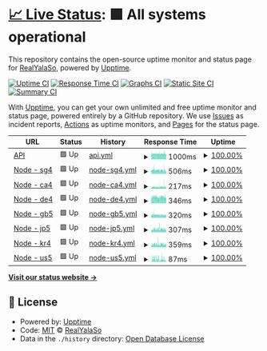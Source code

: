 # [📈 Live Status](https://status.yalaso.top): <!--live status--> **🟩 All systems operational**

This repository contains the open-source uptime monitor and status page for [RealYalaSo](https://status.yalaso.top), powered by [Upptime](https://github.com/upptime/upptime).

[![Uptime CI](https://github.com/RealYalaSo/status/workflows/Uptime%20CI/badge.svg)](https://github.com/RealYalaSo/status/actions?query=workflow%3A%22Uptime+CI%22)
[![Response Time CI](https://github.com/RealYalaSo/status/workflows/Response%20Time%20CI/badge.svg)](https://github.com/RealYalaSo/status/actions?query=workflow%3A%22Response+Time+CI%22)
[![Graphs CI](https://github.com/RealYalaSo/status/workflows/Graphs%20CI/badge.svg)](https://github.com/RealYalaSo/status/actions?query=workflow%3A%22Graphs+CI%22)
[![Static Site CI](https://github.com/RealYalaSo/status/workflows/Static%20Site%20CI/badge.svg)](https://github.com/RealYalaSo/status/actions?query=workflow%3A%22Static+Site+CI%22)
[![Summary CI](https://github.com/RealYalaSo/status/workflows/Summary%20CI/badge.svg)](https://github.com/RealYalaSo/status/actions?query=workflow%3A%22Summary+CI%22)

With [Upptime](https://upptime.js.org), you can get your own unlimited and free uptime monitor and status page, powered entirely by a GitHub repository. We use [Issues](https://github.com/RealYalaSo/status/issues) as incident reports, [Actions](https://github.com/RealYalaSo/status/actions) as uptime monitors, and [Pages](https://status.yalaso.top) for the status page.

<!--start: status pages-->
<!-- This summary is generated by Upptime (https://github.com/upptime/upptime) -->
<!-- Do not edit this manually, your changes will be overwritten -->
<!-- prettier-ignore -->
| URL | Status | History | Response Time | Uptime |
| --- | ------ | ------- | ------------- | ------ |
| <img alt="" src="https://favicons.githubusercontent.com/api.yalaso.top" height="13"> [API](https://api.yalaso.top/api/v1/ping) | 🟩 Up | [api.yml](https://github.com/superrr-vpn/status/commits/HEAD/history/api.yml) | <details><summary><img alt="Response time graph" src="./graphs/api/response-time-week.png" height="20"> 1000ms</summary><br><a href="https://status.yalaso.top/history/api"><img alt="Response time 989" src="https://img.shields.io/endpoint?url=https%3A%2F%2Fraw.githubusercontent.com%2Fsuperrr-vpn%2Fstatus%2FHEAD%2Fapi%2Fapi%2Fresponse-time.json"></a><br><a href="https://status.yalaso.top/history/api"><img alt="24-hour response time 970" src="https://img.shields.io/endpoint?url=https%3A%2F%2Fraw.githubusercontent.com%2Fsuperrr-vpn%2Fstatus%2FHEAD%2Fapi%2Fapi%2Fresponse-time-day.json"></a><br><a href="https://status.yalaso.top/history/api"><img alt="7-day response time 1000" src="https://img.shields.io/endpoint?url=https%3A%2F%2Fraw.githubusercontent.com%2Fsuperrr-vpn%2Fstatus%2FHEAD%2Fapi%2Fapi%2Fresponse-time-week.json"></a><br><a href="https://status.yalaso.top/history/api"><img alt="30-day response time 987" src="https://img.shields.io/endpoint?url=https%3A%2F%2Fraw.githubusercontent.com%2Fsuperrr-vpn%2Fstatus%2FHEAD%2Fapi%2Fapi%2Fresponse-time-month.json"></a><br><a href="https://status.yalaso.top/history/api"><img alt="1-year response time 989" src="https://img.shields.io/endpoint?url=https%3A%2F%2Fraw.githubusercontent.com%2Fsuperrr-vpn%2Fstatus%2FHEAD%2Fapi%2Fapi%2Fresponse-time-year.json"></a></details> | <details><summary><a href="https://status.yalaso.top/history/api">100.00%</a></summary><a href="https://status.yalaso.top/history/api"><img alt="All-time uptime 100.00%" src="https://img.shields.io/endpoint?url=https%3A%2F%2Fraw.githubusercontent.com%2Fsuperrr-vpn%2Fstatus%2FHEAD%2Fapi%2Fapi%2Fuptime.json"></a><br><a href="https://status.yalaso.top/history/api"><img alt="24-hour uptime 100.00%" src="https://img.shields.io/endpoint?url=https%3A%2F%2Fraw.githubusercontent.com%2Fsuperrr-vpn%2Fstatus%2FHEAD%2Fapi%2Fapi%2Fuptime-day.json"></a><br><a href="https://status.yalaso.top/history/api"><img alt="7-day uptime 100.00%" src="https://img.shields.io/endpoint?url=https%3A%2F%2Fraw.githubusercontent.com%2Fsuperrr-vpn%2Fstatus%2FHEAD%2Fapi%2Fapi%2Fuptime-week.json"></a><br><a href="https://status.yalaso.top/history/api"><img alt="30-day uptime 100.00%" src="https://img.shields.io/endpoint?url=https%3A%2F%2Fraw.githubusercontent.com%2Fsuperrr-vpn%2Fstatus%2FHEAD%2Fapi%2Fapi%2Fuptime-month.json"></a><br><a href="https://status.yalaso.top/history/api"><img alt="1-year uptime 100.00%" src="https://img.shields.io/endpoint?url=https%3A%2F%2Fraw.githubusercontent.com%2Fsuperrr-vpn%2Fstatus%2FHEAD%2Fapi%2Fapi%2Fuptime-year.json"></a></details>
| <img alt="" src="https://favicons.githubusercontent.com/sg4.yalaso.top" height="13"> [Node - sg4](http://sg4.yalaso.top/api/v1/ping) | 🟩 Up | [node-sg4.yml](https://github.com/superrr-vpn/status/commits/HEAD/history/node-sg4.yml) | <details><summary><img alt="Response time graph" src="./graphs/node-sg4/response-time-week.png" height="20"> 506ms</summary><br><a href="https://status.yalaso.top/history/node-sg4"><img alt="Response time 491" src="https://img.shields.io/endpoint?url=https%3A%2F%2Fraw.githubusercontent.com%2Fsuperrr-vpn%2Fstatus%2FHEAD%2Fapi%2Fnode-sg4%2Fresponse-time.json"></a><br><a href="https://status.yalaso.top/history/node-sg4"><img alt="24-hour response time 446" src="https://img.shields.io/endpoint?url=https%3A%2F%2Fraw.githubusercontent.com%2Fsuperrr-vpn%2Fstatus%2FHEAD%2Fapi%2Fnode-sg4%2Fresponse-time-day.json"></a><br><a href="https://status.yalaso.top/history/node-sg4"><img alt="7-day response time 506" src="https://img.shields.io/endpoint?url=https%3A%2F%2Fraw.githubusercontent.com%2Fsuperrr-vpn%2Fstatus%2FHEAD%2Fapi%2Fnode-sg4%2Fresponse-time-week.json"></a><br><a href="https://status.yalaso.top/history/node-sg4"><img alt="30-day response time 491" src="https://img.shields.io/endpoint?url=https%3A%2F%2Fraw.githubusercontent.com%2Fsuperrr-vpn%2Fstatus%2FHEAD%2Fapi%2Fnode-sg4%2Fresponse-time-month.json"></a><br><a href="https://status.yalaso.top/history/node-sg4"><img alt="1-year response time 491" src="https://img.shields.io/endpoint?url=https%3A%2F%2Fraw.githubusercontent.com%2Fsuperrr-vpn%2Fstatus%2FHEAD%2Fapi%2Fnode-sg4%2Fresponse-time-year.json"></a></details> | <details><summary><a href="https://status.yalaso.top/history/node-sg4">100.00%</a></summary><a href="https://status.yalaso.top/history/node-sg4"><img alt="All-time uptime 100.00%" src="https://img.shields.io/endpoint?url=https%3A%2F%2Fraw.githubusercontent.com%2Fsuperrr-vpn%2Fstatus%2FHEAD%2Fapi%2Fnode-sg4%2Fuptime.json"></a><br><a href="https://status.yalaso.top/history/node-sg4"><img alt="24-hour uptime 100.00%" src="https://img.shields.io/endpoint?url=https%3A%2F%2Fraw.githubusercontent.com%2Fsuperrr-vpn%2Fstatus%2FHEAD%2Fapi%2Fnode-sg4%2Fuptime-day.json"></a><br><a href="https://status.yalaso.top/history/node-sg4"><img alt="7-day uptime 100.00%" src="https://img.shields.io/endpoint?url=https%3A%2F%2Fraw.githubusercontent.com%2Fsuperrr-vpn%2Fstatus%2FHEAD%2Fapi%2Fnode-sg4%2Fuptime-week.json"></a><br><a href="https://status.yalaso.top/history/node-sg4"><img alt="30-day uptime 100.00%" src="https://img.shields.io/endpoint?url=https%3A%2F%2Fraw.githubusercontent.com%2Fsuperrr-vpn%2Fstatus%2FHEAD%2Fapi%2Fnode-sg4%2Fuptime-month.json"></a><br><a href="https://status.yalaso.top/history/node-sg4"><img alt="1-year uptime 100.00%" src="https://img.shields.io/endpoint?url=https%3A%2F%2Fraw.githubusercontent.com%2Fsuperrr-vpn%2Fstatus%2FHEAD%2Fapi%2Fnode-sg4%2Fuptime-year.json"></a></details>
| <img alt="" src="https://favicons.githubusercontent.com/ca4.yalaso.top" height="13"> [Node - ca4](http://ca4.yalaso.top/api/v1/ping) | 🟩 Up | [node-ca4.yml](https://github.com/superrr-vpn/status/commits/HEAD/history/node-ca4.yml) | <details><summary><img alt="Response time graph" src="./graphs/node-ca4/response-time-week.png" height="20"> 217ms</summary><br><a href="https://status.yalaso.top/history/node-ca4"><img alt="Response time 197" src="https://img.shields.io/endpoint?url=https%3A%2F%2Fraw.githubusercontent.com%2Fsuperrr-vpn%2Fstatus%2FHEAD%2Fapi%2Fnode-ca4%2Fresponse-time.json"></a><br><a href="https://status.yalaso.top/history/node-ca4"><img alt="24-hour response time 213" src="https://img.shields.io/endpoint?url=https%3A%2F%2Fraw.githubusercontent.com%2Fsuperrr-vpn%2Fstatus%2FHEAD%2Fapi%2Fnode-ca4%2Fresponse-time-day.json"></a><br><a href="https://status.yalaso.top/history/node-ca4"><img alt="7-day response time 217" src="https://img.shields.io/endpoint?url=https%3A%2F%2Fraw.githubusercontent.com%2Fsuperrr-vpn%2Fstatus%2FHEAD%2Fapi%2Fnode-ca4%2Fresponse-time-week.json"></a><br><a href="https://status.yalaso.top/history/node-ca4"><img alt="30-day response time 197" src="https://img.shields.io/endpoint?url=https%3A%2F%2Fraw.githubusercontent.com%2Fsuperrr-vpn%2Fstatus%2FHEAD%2Fapi%2Fnode-ca4%2Fresponse-time-month.json"></a><br><a href="https://status.yalaso.top/history/node-ca4"><img alt="1-year response time 197" src="https://img.shields.io/endpoint?url=https%3A%2F%2Fraw.githubusercontent.com%2Fsuperrr-vpn%2Fstatus%2FHEAD%2Fapi%2Fnode-ca4%2Fresponse-time-year.json"></a></details> | <details><summary><a href="https://status.yalaso.top/history/node-ca4">100.00%</a></summary><a href="https://status.yalaso.top/history/node-ca4"><img alt="All-time uptime 100.00%" src="https://img.shields.io/endpoint?url=https%3A%2F%2Fraw.githubusercontent.com%2Fsuperrr-vpn%2Fstatus%2FHEAD%2Fapi%2Fnode-ca4%2Fuptime.json"></a><br><a href="https://status.yalaso.top/history/node-ca4"><img alt="24-hour uptime 100.00%" src="https://img.shields.io/endpoint?url=https%3A%2F%2Fraw.githubusercontent.com%2Fsuperrr-vpn%2Fstatus%2FHEAD%2Fapi%2Fnode-ca4%2Fuptime-day.json"></a><br><a href="https://status.yalaso.top/history/node-ca4"><img alt="7-day uptime 100.00%" src="https://img.shields.io/endpoint?url=https%3A%2F%2Fraw.githubusercontent.com%2Fsuperrr-vpn%2Fstatus%2FHEAD%2Fapi%2Fnode-ca4%2Fuptime-week.json"></a><br><a href="https://status.yalaso.top/history/node-ca4"><img alt="30-day uptime 100.00%" src="https://img.shields.io/endpoint?url=https%3A%2F%2Fraw.githubusercontent.com%2Fsuperrr-vpn%2Fstatus%2FHEAD%2Fapi%2Fnode-ca4%2Fuptime-month.json"></a><br><a href="https://status.yalaso.top/history/node-ca4"><img alt="1-year uptime 100.00%" src="https://img.shields.io/endpoint?url=https%3A%2F%2Fraw.githubusercontent.com%2Fsuperrr-vpn%2Fstatus%2FHEAD%2Fapi%2Fnode-ca4%2Fuptime-year.json"></a></details>
| <img alt="" src="https://favicons.githubusercontent.com/de4.yalaso.top" height="13"> [Node - de4](http://de4.yalaso.top/api/v1/ping) | 🟩 Up | [node-de4.yml](https://github.com/superrr-vpn/status/commits/HEAD/history/node-de4.yml) | <details><summary><img alt="Response time graph" src="./graphs/node-de4/response-time-week.png" height="20"> 346ms</summary><br><a href="https://status.yalaso.top/history/node-de4"><img alt="Response time 339" src="https://img.shields.io/endpoint?url=https%3A%2F%2Fraw.githubusercontent.com%2Fsuperrr-vpn%2Fstatus%2FHEAD%2Fapi%2Fnode-de4%2Fresponse-time.json"></a><br><a href="https://status.yalaso.top/history/node-de4"><img alt="24-hour response time 326" src="https://img.shields.io/endpoint?url=https%3A%2F%2Fraw.githubusercontent.com%2Fsuperrr-vpn%2Fstatus%2FHEAD%2Fapi%2Fnode-de4%2Fresponse-time-day.json"></a><br><a href="https://status.yalaso.top/history/node-de4"><img alt="7-day response time 346" src="https://img.shields.io/endpoint?url=https%3A%2F%2Fraw.githubusercontent.com%2Fsuperrr-vpn%2Fstatus%2FHEAD%2Fapi%2Fnode-de4%2Fresponse-time-week.json"></a><br><a href="https://status.yalaso.top/history/node-de4"><img alt="30-day response time 339" src="https://img.shields.io/endpoint?url=https%3A%2F%2Fraw.githubusercontent.com%2Fsuperrr-vpn%2Fstatus%2FHEAD%2Fapi%2Fnode-de4%2Fresponse-time-month.json"></a><br><a href="https://status.yalaso.top/history/node-de4"><img alt="1-year response time 339" src="https://img.shields.io/endpoint?url=https%3A%2F%2Fraw.githubusercontent.com%2Fsuperrr-vpn%2Fstatus%2FHEAD%2Fapi%2Fnode-de4%2Fresponse-time-year.json"></a></details> | <details><summary><a href="https://status.yalaso.top/history/node-de4">100.00%</a></summary><a href="https://status.yalaso.top/history/node-de4"><img alt="All-time uptime 100.00%" src="https://img.shields.io/endpoint?url=https%3A%2F%2Fraw.githubusercontent.com%2Fsuperrr-vpn%2Fstatus%2FHEAD%2Fapi%2Fnode-de4%2Fuptime.json"></a><br><a href="https://status.yalaso.top/history/node-de4"><img alt="24-hour uptime 100.00%" src="https://img.shields.io/endpoint?url=https%3A%2F%2Fraw.githubusercontent.com%2Fsuperrr-vpn%2Fstatus%2FHEAD%2Fapi%2Fnode-de4%2Fuptime-day.json"></a><br><a href="https://status.yalaso.top/history/node-de4"><img alt="7-day uptime 100.00%" src="https://img.shields.io/endpoint?url=https%3A%2F%2Fraw.githubusercontent.com%2Fsuperrr-vpn%2Fstatus%2FHEAD%2Fapi%2Fnode-de4%2Fuptime-week.json"></a><br><a href="https://status.yalaso.top/history/node-de4"><img alt="30-day uptime 100.00%" src="https://img.shields.io/endpoint?url=https%3A%2F%2Fraw.githubusercontent.com%2Fsuperrr-vpn%2Fstatus%2FHEAD%2Fapi%2Fnode-de4%2Fuptime-month.json"></a><br><a href="https://status.yalaso.top/history/node-de4"><img alt="1-year uptime 100.00%" src="https://img.shields.io/endpoint?url=https%3A%2F%2Fraw.githubusercontent.com%2Fsuperrr-vpn%2Fstatus%2FHEAD%2Fapi%2Fnode-de4%2Fuptime-year.json"></a></details>
| <img alt="" src="https://favicons.githubusercontent.com/gb5.yalaso.top" height="13"> [Node - gb5](http://gb5.yalaso.top/api/v1/ping) | 🟩 Up | [node-gb5.yml](https://github.com/superrr-vpn/status/commits/HEAD/history/node-gb5.yml) | <details><summary><img alt="Response time graph" src="./graphs/node-gb5/response-time-week.png" height="20"> 320ms</summary><br><a href="https://status.yalaso.top/history/node-gb5"><img alt="Response time 315" src="https://img.shields.io/endpoint?url=https%3A%2F%2Fraw.githubusercontent.com%2Fsuperrr-vpn%2Fstatus%2FHEAD%2Fapi%2Fnode-gb5%2Fresponse-time.json"></a><br><a href="https://status.yalaso.top/history/node-gb5"><img alt="24-hour response time 298" src="https://img.shields.io/endpoint?url=https%3A%2F%2Fraw.githubusercontent.com%2Fsuperrr-vpn%2Fstatus%2FHEAD%2Fapi%2Fnode-gb5%2Fresponse-time-day.json"></a><br><a href="https://status.yalaso.top/history/node-gb5"><img alt="7-day response time 320" src="https://img.shields.io/endpoint?url=https%3A%2F%2Fraw.githubusercontent.com%2Fsuperrr-vpn%2Fstatus%2FHEAD%2Fapi%2Fnode-gb5%2Fresponse-time-week.json"></a><br><a href="https://status.yalaso.top/history/node-gb5"><img alt="30-day response time 315" src="https://img.shields.io/endpoint?url=https%3A%2F%2Fraw.githubusercontent.com%2Fsuperrr-vpn%2Fstatus%2FHEAD%2Fapi%2Fnode-gb5%2Fresponse-time-month.json"></a><br><a href="https://status.yalaso.top/history/node-gb5"><img alt="1-year response time 315" src="https://img.shields.io/endpoint?url=https%3A%2F%2Fraw.githubusercontent.com%2Fsuperrr-vpn%2Fstatus%2FHEAD%2Fapi%2Fnode-gb5%2Fresponse-time-year.json"></a></details> | <details><summary><a href="https://status.yalaso.top/history/node-gb5">100.00%</a></summary><a href="https://status.yalaso.top/history/node-gb5"><img alt="All-time uptime 100.00%" src="https://img.shields.io/endpoint?url=https%3A%2F%2Fraw.githubusercontent.com%2Fsuperrr-vpn%2Fstatus%2FHEAD%2Fapi%2Fnode-gb5%2Fuptime.json"></a><br><a href="https://status.yalaso.top/history/node-gb5"><img alt="24-hour uptime 100.00%" src="https://img.shields.io/endpoint?url=https%3A%2F%2Fraw.githubusercontent.com%2Fsuperrr-vpn%2Fstatus%2FHEAD%2Fapi%2Fnode-gb5%2Fuptime-day.json"></a><br><a href="https://status.yalaso.top/history/node-gb5"><img alt="7-day uptime 100.00%" src="https://img.shields.io/endpoint?url=https%3A%2F%2Fraw.githubusercontent.com%2Fsuperrr-vpn%2Fstatus%2FHEAD%2Fapi%2Fnode-gb5%2Fuptime-week.json"></a><br><a href="https://status.yalaso.top/history/node-gb5"><img alt="30-day uptime 100.00%" src="https://img.shields.io/endpoint?url=https%3A%2F%2Fraw.githubusercontent.com%2Fsuperrr-vpn%2Fstatus%2FHEAD%2Fapi%2Fnode-gb5%2Fuptime-month.json"></a><br><a href="https://status.yalaso.top/history/node-gb5"><img alt="1-year uptime 100.00%" src="https://img.shields.io/endpoint?url=https%3A%2F%2Fraw.githubusercontent.com%2Fsuperrr-vpn%2Fstatus%2FHEAD%2Fapi%2Fnode-gb5%2Fuptime-year.json"></a></details>
| <img alt="" src="https://favicons.githubusercontent.com/jp5.yalaso.top" height="13"> [Node - jp5](http://jp5.yalaso.top/api/v1/ping) | 🟩 Up | [node-jp5.yml](https://github.com/superrr-vpn/status/commits/HEAD/history/node-jp5.yml) | <details><summary><img alt="Response time graph" src="./graphs/node-jp5/response-time-week.png" height="20"> 307ms</summary><br><a href="https://status.yalaso.top/history/node-jp5"><img alt="Response time 306" src="https://img.shields.io/endpoint?url=https%3A%2F%2Fraw.githubusercontent.com%2Fsuperrr-vpn%2Fstatus%2FHEAD%2Fapi%2Fnode-jp5%2Fresponse-time.json"></a><br><a href="https://status.yalaso.top/history/node-jp5"><img alt="24-hour response time 294" src="https://img.shields.io/endpoint?url=https%3A%2F%2Fraw.githubusercontent.com%2Fsuperrr-vpn%2Fstatus%2FHEAD%2Fapi%2Fnode-jp5%2Fresponse-time-day.json"></a><br><a href="https://status.yalaso.top/history/node-jp5"><img alt="7-day response time 307" src="https://img.shields.io/endpoint?url=https%3A%2F%2Fraw.githubusercontent.com%2Fsuperrr-vpn%2Fstatus%2FHEAD%2Fapi%2Fnode-jp5%2Fresponse-time-week.json"></a><br><a href="https://status.yalaso.top/history/node-jp5"><img alt="30-day response time 306" src="https://img.shields.io/endpoint?url=https%3A%2F%2Fraw.githubusercontent.com%2Fsuperrr-vpn%2Fstatus%2FHEAD%2Fapi%2Fnode-jp5%2Fresponse-time-month.json"></a><br><a href="https://status.yalaso.top/history/node-jp5"><img alt="1-year response time 306" src="https://img.shields.io/endpoint?url=https%3A%2F%2Fraw.githubusercontent.com%2Fsuperrr-vpn%2Fstatus%2FHEAD%2Fapi%2Fnode-jp5%2Fresponse-time-year.json"></a></details> | <details><summary><a href="https://status.yalaso.top/history/node-jp5">100.00%</a></summary><a href="https://status.yalaso.top/history/node-jp5"><img alt="All-time uptime 100.00%" src="https://img.shields.io/endpoint?url=https%3A%2F%2Fraw.githubusercontent.com%2Fsuperrr-vpn%2Fstatus%2FHEAD%2Fapi%2Fnode-jp5%2Fuptime.json"></a><br><a href="https://status.yalaso.top/history/node-jp5"><img alt="24-hour uptime 100.00%" src="https://img.shields.io/endpoint?url=https%3A%2F%2Fraw.githubusercontent.com%2Fsuperrr-vpn%2Fstatus%2FHEAD%2Fapi%2Fnode-jp5%2Fuptime-day.json"></a><br><a href="https://status.yalaso.top/history/node-jp5"><img alt="7-day uptime 100.00%" src="https://img.shields.io/endpoint?url=https%3A%2F%2Fraw.githubusercontent.com%2Fsuperrr-vpn%2Fstatus%2FHEAD%2Fapi%2Fnode-jp5%2Fuptime-week.json"></a><br><a href="https://status.yalaso.top/history/node-jp5"><img alt="30-day uptime 100.00%" src="https://img.shields.io/endpoint?url=https%3A%2F%2Fraw.githubusercontent.com%2Fsuperrr-vpn%2Fstatus%2FHEAD%2Fapi%2Fnode-jp5%2Fuptime-month.json"></a><br><a href="https://status.yalaso.top/history/node-jp5"><img alt="1-year uptime 100.00%" src="https://img.shields.io/endpoint?url=https%3A%2F%2Fraw.githubusercontent.com%2Fsuperrr-vpn%2Fstatus%2FHEAD%2Fapi%2Fnode-jp5%2Fuptime-year.json"></a></details>
| <img alt="" src="https://favicons.githubusercontent.com/kr4.yalaso.top" height="13"> [Node - kr4](http://kr4.yalaso.top/api/v1/ping) | 🟩 Up | [node-kr4.yml](https://github.com/superrr-vpn/status/commits/HEAD/history/node-kr4.yml) | <details><summary><img alt="Response time graph" src="./graphs/node-kr4/response-time-week.png" height="20"> 359ms</summary><br><a href="https://status.yalaso.top/history/node-kr4"><img alt="Response time 350" src="https://img.shields.io/endpoint?url=https%3A%2F%2Fraw.githubusercontent.com%2Fsuperrr-vpn%2Fstatus%2FHEAD%2Fapi%2Fnode-kr4%2Fresponse-time.json"></a><br><a href="https://status.yalaso.top/history/node-kr4"><img alt="24-hour response time 337" src="https://img.shields.io/endpoint?url=https%3A%2F%2Fraw.githubusercontent.com%2Fsuperrr-vpn%2Fstatus%2FHEAD%2Fapi%2Fnode-kr4%2Fresponse-time-day.json"></a><br><a href="https://status.yalaso.top/history/node-kr4"><img alt="7-day response time 359" src="https://img.shields.io/endpoint?url=https%3A%2F%2Fraw.githubusercontent.com%2Fsuperrr-vpn%2Fstatus%2FHEAD%2Fapi%2Fnode-kr4%2Fresponse-time-week.json"></a><br><a href="https://status.yalaso.top/history/node-kr4"><img alt="30-day response time 350" src="https://img.shields.io/endpoint?url=https%3A%2F%2Fraw.githubusercontent.com%2Fsuperrr-vpn%2Fstatus%2FHEAD%2Fapi%2Fnode-kr4%2Fresponse-time-month.json"></a><br><a href="https://status.yalaso.top/history/node-kr4"><img alt="1-year response time 350" src="https://img.shields.io/endpoint?url=https%3A%2F%2Fraw.githubusercontent.com%2Fsuperrr-vpn%2Fstatus%2FHEAD%2Fapi%2Fnode-kr4%2Fresponse-time-year.json"></a></details> | <details><summary><a href="https://status.yalaso.top/history/node-kr4">100.00%</a></summary><a href="https://status.yalaso.top/history/node-kr4"><img alt="All-time uptime 100.00%" src="https://img.shields.io/endpoint?url=https%3A%2F%2Fraw.githubusercontent.com%2Fsuperrr-vpn%2Fstatus%2FHEAD%2Fapi%2Fnode-kr4%2Fuptime.json"></a><br><a href="https://status.yalaso.top/history/node-kr4"><img alt="24-hour uptime 100.00%" src="https://img.shields.io/endpoint?url=https%3A%2F%2Fraw.githubusercontent.com%2Fsuperrr-vpn%2Fstatus%2FHEAD%2Fapi%2Fnode-kr4%2Fuptime-day.json"></a><br><a href="https://status.yalaso.top/history/node-kr4"><img alt="7-day uptime 100.00%" src="https://img.shields.io/endpoint?url=https%3A%2F%2Fraw.githubusercontent.com%2Fsuperrr-vpn%2Fstatus%2FHEAD%2Fapi%2Fnode-kr4%2Fuptime-week.json"></a><br><a href="https://status.yalaso.top/history/node-kr4"><img alt="30-day uptime 100.00%" src="https://img.shields.io/endpoint?url=https%3A%2F%2Fraw.githubusercontent.com%2Fsuperrr-vpn%2Fstatus%2FHEAD%2Fapi%2Fnode-kr4%2Fuptime-month.json"></a><br><a href="https://status.yalaso.top/history/node-kr4"><img alt="1-year uptime 100.00%" src="https://img.shields.io/endpoint?url=https%3A%2F%2Fraw.githubusercontent.com%2Fsuperrr-vpn%2Fstatus%2FHEAD%2Fapi%2Fnode-kr4%2Fuptime-year.json"></a></details>
| <img alt="" src="https://favicons.githubusercontent.com/us5.yalaso.top" height="13"> [Node - us5](http://us5.yalaso.top/api/v1/ping) | 🟩 Up | [node-us5.yml](https://github.com/superrr-vpn/status/commits/HEAD/history/node-us5.yml) | <details><summary><img alt="Response time graph" src="./graphs/node-us5/response-time-week.png" height="20"> 87ms</summary><br><a href="https://status.yalaso.top/history/node-us5"><img alt="Response time 87" src="https://img.shields.io/endpoint?url=https%3A%2F%2Fraw.githubusercontent.com%2Fsuperrr-vpn%2Fstatus%2FHEAD%2Fapi%2Fnode-us5%2Fresponse-time.json"></a><br><a href="https://status.yalaso.top/history/node-us5"><img alt="24-hour response time 57" src="https://img.shields.io/endpoint?url=https%3A%2F%2Fraw.githubusercontent.com%2Fsuperrr-vpn%2Fstatus%2FHEAD%2Fapi%2Fnode-us5%2Fresponse-time-day.json"></a><br><a href="https://status.yalaso.top/history/node-us5"><img alt="7-day response time 87" src="https://img.shields.io/endpoint?url=https%3A%2F%2Fraw.githubusercontent.com%2Fsuperrr-vpn%2Fstatus%2FHEAD%2Fapi%2Fnode-us5%2Fresponse-time-week.json"></a><br><a href="https://status.yalaso.top/history/node-us5"><img alt="30-day response time 87" src="https://img.shields.io/endpoint?url=https%3A%2F%2Fraw.githubusercontent.com%2Fsuperrr-vpn%2Fstatus%2FHEAD%2Fapi%2Fnode-us5%2Fresponse-time-month.json"></a><br><a href="https://status.yalaso.top/history/node-us5"><img alt="1-year response time 87" src="https://img.shields.io/endpoint?url=https%3A%2F%2Fraw.githubusercontent.com%2Fsuperrr-vpn%2Fstatus%2FHEAD%2Fapi%2Fnode-us5%2Fresponse-time-year.json"></a></details> | <details><summary><a href="https://status.yalaso.top/history/node-us5">100.00%</a></summary><a href="https://status.yalaso.top/history/node-us5"><img alt="All-time uptime 100.00%" src="https://img.shields.io/endpoint?url=https%3A%2F%2Fraw.githubusercontent.com%2Fsuperrr-vpn%2Fstatus%2FHEAD%2Fapi%2Fnode-us5%2Fuptime.json"></a><br><a href="https://status.yalaso.top/history/node-us5"><img alt="24-hour uptime 100.00%" src="https://img.shields.io/endpoint?url=https%3A%2F%2Fraw.githubusercontent.com%2Fsuperrr-vpn%2Fstatus%2FHEAD%2Fapi%2Fnode-us5%2Fuptime-day.json"></a><br><a href="https://status.yalaso.top/history/node-us5"><img alt="7-day uptime 100.00%" src="https://img.shields.io/endpoint?url=https%3A%2F%2Fraw.githubusercontent.com%2Fsuperrr-vpn%2Fstatus%2FHEAD%2Fapi%2Fnode-us5%2Fuptime-week.json"></a><br><a href="https://status.yalaso.top/history/node-us5"><img alt="30-day uptime 100.00%" src="https://img.shields.io/endpoint?url=https%3A%2F%2Fraw.githubusercontent.com%2Fsuperrr-vpn%2Fstatus%2FHEAD%2Fapi%2Fnode-us5%2Fuptime-month.json"></a><br><a href="https://status.yalaso.top/history/node-us5"><img alt="1-year uptime 100.00%" src="https://img.shields.io/endpoint?url=https%3A%2F%2Fraw.githubusercontent.com%2Fsuperrr-vpn%2Fstatus%2FHEAD%2Fapi%2Fnode-us5%2Fuptime-year.json"></a></details>

<!--end: status pages-->

[**Visit our status website →**](https://status.yalaso.top)

## 📄 License

- Powered by: [Upptime](https://github.com/upptime/upptime)
- Code: [MIT](./LICENSE) © [RealYalaSo](https://status.yalaso.top)
- Data in the `./history` directory: [Open Database License](https://opendatacommons.org/licenses/odbl/1-0/)
